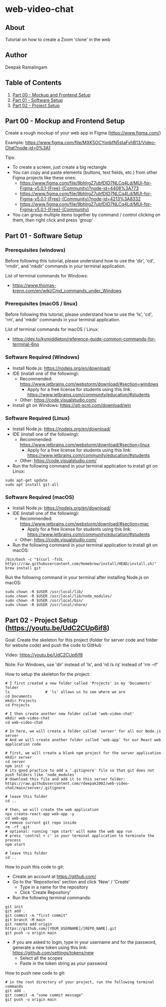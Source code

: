 # web-video-chat

## About

Tutorial on how to create a Zoom 'clone' in the web

## Author

Deepak Ramalingam

## Table of Contents

1. [ Part 00 - Mockup and Frontend Setup ](#part00)
2. [ Part 01 - Software Setup ](#part01)
3. [ Part 02 - Project Setup ](#part02)

## Part 00 - Mockup and Frontend Setup
<a name="part00"></a>
Create a rough mockup of your web app in Figma (https://www.figma.com/)

Example: https://www.figma.com/file/MXK5OCYonbfN5staFvhB13/Video-Chat?node-id=0%3A1

Tips:
- To create a screen, just create a big rectangle
- You can copy and paste elements (buttons, text fields, etc.) from other Figma projects like these ones: 
  - https://www.figma.com/file/9bhIrgZ7ubfDID7NLCq4Ld/MUI-for-Figma-v5.0.1-(Free)-(Community)?node-id=4408%3A773
  - https://www.figma.com/file/9bhIrgZ7ubfDID7NLCq4Ld/MUI-for-Figma-v5.0.1-(Free)-(Community)?node-id=4213%3A8332
  - https://www.figma.com/file/9bhIrgZ7ubfDID7NLCq4Ld/MUI-for-Figma-v5.0.1-(Free)-(Community)
- You can group multiple items together by command / control clicking on them, then right click and press 'group'

## Part 01 - Software Setup
<a name="part01"></a>

### Prerequisites (windows)

Before following this tutorial, please understand how to use the 'dir', 'cd', 'rmdir', and 'mkdir' commands in your terminal application.

List of terminal commands for Windows:
- https://www.thomas-krenn.com/en/wiki/Cmd_commands_under_Windows

### Prerequisites (macOS / linux)

Before following this tutorial, please understand how to use the 'ls', 'cd', 'rm', and 'mkdir' commands in your terminal application.

List of terminal commands for macOS / Linux:
- https://dev.to/kymiddleton/reference-guide-common-commands-for-terminal-6no

### Software Required (Windows)
- Install Node.js: https://nodejs.org/en/download/
- IDE (install one of the following):
  - Recommended: https://www.jetbrains.com/webstorm/download/#section=windows
    - Apply for a free license for students using this link: https://www.jetbrains.com/community/education/#students
  - Other: https://code.visualstudio.com/
- Install git on Windows: https://git-scm.com/download/win

### Software Required (Linux)
- Install Node.js: https://nodejs.org/en/download/
- IDE (install one of the following):
  - Recommended: https://www.jetbrains.com/webstorm/download/#section=linux
    - Apply for a free license for students using this link: https://www.jetbrains.com/community/education/#students
  - Other: https://code.visualstudio.com/
- Run the following command in your terminal application to install git on Linux:
```shell
sudo apt-get update
sudo apt install git-all
```

### Software Required (macOS)
- Install Node.js: https://nodejs.org/en/download/
- IDE (install one of the following):
  - Recommended: https://www.jetbrains.com/webstorm/download/#section=mac
    - Apply for a free license for students using this link: https://www.jetbrains.com/community/education/#students
  - Other: https://code.visualstudio.com/
- Run the following command in your terminal application to install git on macOS:
```shell
/bin/bash -c "$(curl -fsSL https://raw.githubusercontent.com/Homebrew/install/HEAD/install.sh)"
brew install git
```

Run the following command in your terminal after installing Node.js on macOS:

```shell
sudo chown -R $USER /usr/local/lib/
sudo chown -R $USER /usr/local/lib/node_modules/
sudo chown -R $USER /usr/local/bin/
sudo chown -R $USER /usr/local/share/
```

## Part 02 - Project Setup (https://youtu.be/UdC2CUp6if8)
<a name="part02"></a>

Goal: Create the skeleton for this project (folder for server code and folder for website code) and push the code to GitHub

Video: https://youtu.be/UdC2CUp6if8

Note: For Windows, use 'dir' instead of 'ls', and 'rd /s /q' instead of 'rm -rf'

How to setup the skeleton for the project:

```shell
# I first created a new folder called 'Projects' in my 'Documents' folder
ls                # 'ls' allows us to see where we are
cd Documents
mkdir Projects
cd Projects

# I then create another new folder called 'web-video-chat'
mkdir web-video-chat
cd web-video-chat

# In here, we will create a folder called 'server' for all our Node.js server
# And we will create another folder called 'web-app' for our React web application code

# first, we will create a blank npm project for the server application
mkdir server
cd server
npm init -y
# its good practice to add a '.gitignore' file so that git does not push folders like 'node_modules'
# download this file and add it to this server folder: https://raw.githubusercontent.com/rdeepak2002/web-video-chat/main/server/.gitignore

# leave this folder
cd ..

# then, we will create the web application
npx create-react-app web-app -y
cd web-app
# remove current git repo inside
rm -rf .git
# optional: running 'npm start' will make the web app run
# press 'control + c' in your terminal application to terminate the process
npm start

# leave this folder
cd ..
```

How to push this code to git:

- Create an account at https://github.com/
- Go to the 'Repositories' section and click 'New' / 'Create'
  - Type in a name for the repository
  - Click 'Create Repository'
- Run the following terminal commands:

```shell
git init
git add .
git commit -m "first commit"
git branch -M main
git remote add origin https://github.com/[YOUR_USERNAME]/[REPO_NAME].git
git push -u origin main
```

- If you are asked to login, type in your username and for the password, generate a new token using this link: https://github.com/settings/tokens/new
  - Select all the scopes
  - Paste in the token string as your password

How to push new code to git:

```shell
# in the root directory of your project, run the following terminal commands
git add .
git commit -m "some commit message"
git push -u origin main
```
